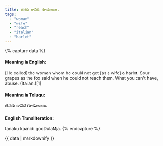 ```yaml
---
title: తనకు కానిది గూడులంజ.
tags:
  - "woman"
  - "wife"
  - "reach"
  - "italian"
  - "harlot"
---
```


{% capture data %}
#### Meaning in English:
[He called] the woman whom he could not get [as a wife] a harlot.
Sour grapes as the fox said when he could not reach them.
What you can't have, abuse. (Italian.)[1]

#### Meaning in Telugu:
తనకు కానిది గూడులంజ.

#### English Transliteration:
tanaku kaanidi gooDulaMja.
{% endcapture %}

<div class="notice">{{ data | markdownify }}</div>

